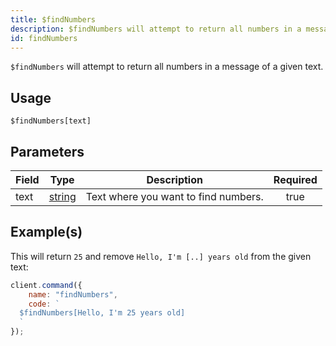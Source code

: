 ```yaml
---
title: $findNumbers
description: $findNumbers will attempt to return all numbers in a message of a given text.
id: findNumbers
---
```


`$findNumbers` will attempt to return all numbers in a message of a given text.

## Usage

```aoi
$findNumbers[text]
```

## Parameters

| Field | Type                                                                                              | Description                          | Required |
| ----- | ------------------------------------------------------------------------------------------------- | ------------------------------------ | :------: |
| text  | [string](https://developer.mozilla.org/en-US/docs/Web/JavaScript/Reference/Global_Objects/String) | Text where you want to find numbers. |   true   |

## Example(s)

This will return `25` and remove `Hello, I'm [..] years old` from the given text:

```javascript
client.command({
    name: "findNumbers",
    code: `
  $findNumbers[Hello, I'm 25 years old]
  `
});
```
